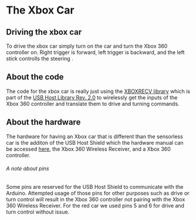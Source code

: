 # The Xbox Car

## Driving the xbox car

To drive the xbox car simply turn on the car and turn the Xbox 360 controller on. Right trigger is forward, left trigger is backward, and the left stick controlls the steering .

## About the code

The code for the xbox car is really just using the [XBOXRECV library](https://github.com/felis/USB_Host_Shield_2.0/blob/master/XBOXRECV.cpp) which is part of the [USB Host Library Rev. 2.0](https://github.com/felis/USB_Host_Shield_2.0) to wirelessly get the inputs of the Xbox 360 controller and translate them to drive and turning commands. 

## About the hardware 

The hardware for having an Xbox car that is different than the sensorless car is the additon of the USB Host Shield which the hardware manual can be accessed [here](https://chome.nerpa.tech/usb-host-shield-hardware-manual/), the Xbox 360 Wireless Receiver, and a Xbox 360 controller.

###### A note about pins

Some pins are reserved for the USB Host Shield to communicate with the Arduino. Attempted usage of those pins for other purposes such as drive or turn control will result in the Xbox 360 controller not pairing with the Xbox 360 Wireless Receiver. For the red car we used pins 5 and 6 for drive and turn control without issue.
